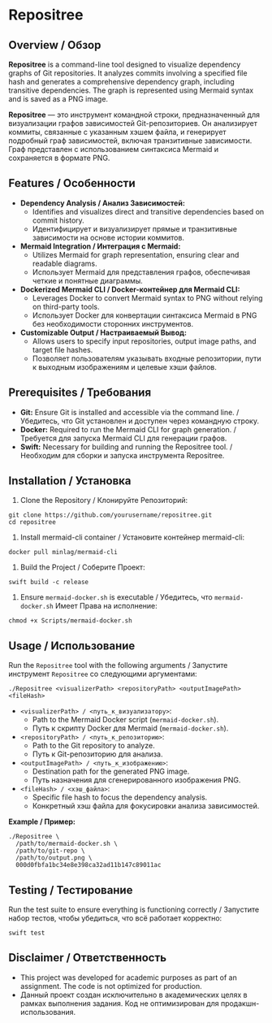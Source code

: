 # Repositree

## Overview / Обзор

**Repositree** is a command-line tool designed to visualize dependency graphs of Git repositories. It analyzes commits involving a specified file hash and generates a comprehensive dependency graph, including transitive dependencies. The graph is represented using Mermaid syntax and is saved as a PNG image.

**Repositree** — это инструмент командной строки, предназначенный для визуализации графов зависимостей Git-репозиториев. Он анализирует коммиты, связанные с указанным хэшем файла, и генерирует подробный граф зависимостей, включая транзитивные зависимости. Граф представлен с использованием синтаксиса Mermaid и сохраняется в формате PNG.

## Features / Особенности

- **Dependency Analysis / Анализ Зависимостей:**
   - Identifies and visualizes direct and transitive dependencies based on commit history.
   - Идентифицирует и визуализирует прямые и транзитивные зависимости на основе истории коммитов.
- **Mermaid Integration / Интеграция с Mermaid:**
   - Utilizes Mermaid for graph representation, ensuring clear and readable diagrams.
   - Использует Mermaid для представления графов, обеспечивая четкие и понятные диаграммы.
- **Dockerized Mermaid CLI / Docker-контейнер для Mermaid CLI:**
   - Leverages Docker to convert Mermaid syntax to PNG without relying on third-party tools.
   - Использует Docker для конвертации синтаксиса Mermaid в PNG без необходимости сторонних инструментов.
- **Customizable Output / Настраиваемый Вывод:**
   - Allows users to specify input repositories, output image paths, and target file hashes.
   - Позволяет пользователям указывать входные репозитории, пути к выходным изображениям и целевые хэши файлов.

## Prerequisites / Требования

- **Git:** Ensure Git is installed and accessible via the command line. / Убедитесь, что Git установлен и доступен через командную строку.
- **Docker:** Required to run the Mermaid CLI for graph generation. / Требуется для запуска Mermaid CLI для генерации графов.
- **Swift:** Necessary for building and running the Repositree tool. / Необходим для сборки и запуска инструмента Repositree.

## Installation / Установка

1. Clone the Repository / Клонируйте Репозиторий:

```other
git clone https://github.com/yourusername/repositree.git
cd repositree
```

1. Install mermaid-cli container / Установите контейнер mermaid-cli:

```shell
docker pull minlag/mermaid-cli
```

1. Build the Project / Соберите Проект:

```other
swift build -c release
```

1. Ensure `mermaid-docker.sh` is executable / Убедитесь, что `mermaid-docker.sh` Имеет Права на исполнение:

```other
chmod +x Scripts/mermaid-docker.sh
```

## Usage / Использование

Run the `Repositree` tool with the following arguments / Запустите инструмент `Repositree` со следующими аргументами:

```other
./Repositree <visualizerPath> <repositoryPath> <outputImagePath> <fileHash>
```

- `<visualizerPath> / <путь_к_визуализатору>`:
   - Path to the Mermaid Docker script (`mermaid-docker.sh`).
   - Путь к скрипту Docker для Mermaid (`mermaid-docker.sh`).
- `<repositoryPath> / <путь_к_репозиторию>`:
   - Path to the Git repository to analyze.
   - Путь к Git-репозиторию для анализа.
- `<outputImagePath> / <путь_к_изображению>`:
   - Destination path for the generated PNG image.
   - Путь назначения для сгенерированного изображения PNG.
- `<fileHash> / <хэш_файла>`:
   - Specific file hash to focus the dependency analysis.
   - Конкретный хэш файла для фокусировки анализа зависимостей.

**Example / Пример:**

```other
./Repositree \
  /path/to/mermaid-docker.sh \
  /path/to/git-repo \
  /path/to/output.png \
  000d0fbfa1bc34e8e398ca32ad11b147c89011ac
```

## Testing / Тестирование

Run the test suite to ensure everything is functioning correctly / Запустите набор тестов, чтобы убедиться, что всё работает корректно:

```other
swift test
```

## Disclaimer / Ответственность

- This project was developed for academic purposes as part of an assignment. The code is not optimized for production.
- Данный проект создан исключительно в академических целях в рамках выполнения задания. Код не оптимизирован для продакшн-использования.

